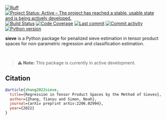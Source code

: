 [![Ruff](https://img.shields.io/endpoint?url=https://raw.githubusercontent.com/astral-sh/ruff/main/assets/badge/v2.json)](https://github.com/astral-sh/ruff)
[![Project Status: Active – The project has reached a stable, usable state and is being actively developed.](https://www.repostatus.org/badges/latest/active.svg)](https://www.repostatus.org/#active)
[![Build Status](https://github.com/jordandeklerk/sieve/actions/workflows/test.yml/badge.svg)](https://github.com/jordandeklerk/sieve/actions/workflows/test.yml)
[![Code Coverage](https://codecov.io/gh/jordandeklerk/sieve/branch/main/graph/badge.svg)](https://codecov.io/gh/jordandeklerk/sieve)
[![Last commit](https://img.shields.io/github/last-commit/jordandeklerk/sieve)](https://github.com/jordandeklerk/sieve/graphs/commit-activity)
[![Commit activity](https://img.shields.io/github/commit-activity/m/jordandeklerk/sieve)](https://github.com/jordandeklerk/sieve/graphs/commit-activity)
[![Python version](https://img.shields.io/badge/3.10%20%7C%203.11%20%7C%203.12%20%7C%203.13-blue?logo=python&logoColor=white)](https://www.python.org/)

__sieve__ is a Python package for penalized sieve estimation in tensor product spaces for non-parametric regression and classification estimation.

<br>

> **⚠️ Note:**
> This package is currently in active development.

## Citation

```bibtex
@article{zhang2022sieve,
  title={Regression in Tensor Product Spaces by the Method of Sieves},
  author={Zhang, Tianyu and Simon, Noah},
  journal={arXiv preprint arXiv:2206.02994},
  year={2022}
}
```
